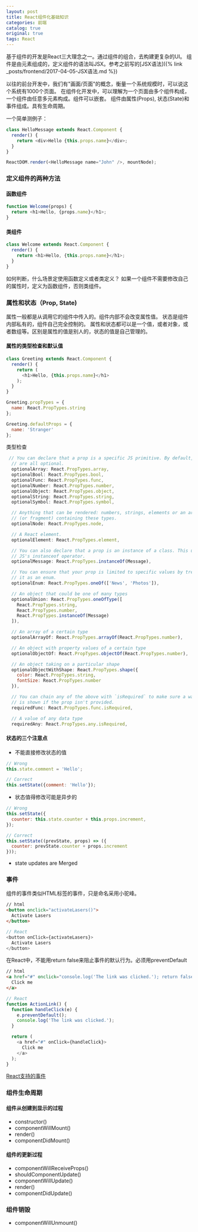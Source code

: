 ```yaml
---
layout: post
title: React组件化基础知识
categories: 前端
catalog: true
original: true
tags: React
---
```


基于组件的开发是React三大理念之一。通过组件的组合，去构建更复杂的UI。
组件是由元素组成的，定义组件的语法叫JSX。参考之前写的[JSX语法]({% link _posts/frontend/2017-04-05-JSX语法.md %})

以往的前台开发中，我们有"画面/页面"的概念，衡量一个系统规模时，可以说这个系统有1000个页面。
在组件化开发中，可以理解为一个页面由多个组件构成，一个组件由任意多元素构成。组件可以嵌套。
组件由属性(Props), 状态(State)和事件组成。具有生命周期。

一个简单测例子：

```js
class HelloMessage extends React.Component {
  render() {
    return <div>Hello {this.props.name}</div>;
  }
}

ReactDOM.render(<HelloMessage name="John" />, mountNode);
```

### 定义组件的两种方法

#### 函数组件

```js
function Welcome(props) {
  return <h1>Hello, {props.name}</h1>;
}
```

#### 类组件

```js
class Welcome extends React.Component {
  render() {
    return <h1>Hello, {this.props.name}</h1>;
  }
}
```

如何判断，什么场景定使用函数定义或者类定义？
如果一个组件不需要修改自己的属性时，定义为函数组件，否则类组件。


### 属性和状态（Prop, State)
属性一般都是从调用它的组件中传入的。组件内部不会改变属性值。
状态是组件内部私有的，组件自己完全控制的。
属性和状态都可以是一个值，或者对象，或者数组等。区别是属性的值是别人的，状态的值是自己管理的。

#### 属性的类型检查和默认值

```js
class Greeting extends React.Component {
  render() {
    return (
      <h1>Hello, {this.props.name}</h1>
    );
  }
}

Greeting.propTypes = {
  name: React.PropTypes.string
};

Greeting.defaultProps = {
  name: 'Stranger'
};

```

类型检查
```js
 // You can declare that a prop is a specific JS primitive. By default, these
  // are all optional.
  optionalArray: React.PropTypes.array,
  optionalBool: React.PropTypes.bool,
  optionalFunc: React.PropTypes.func,
  optionalNumber: React.PropTypes.number,
  optionalObject: React.PropTypes.object,
  optionalString: React.PropTypes.string,
  optionalSymbol: React.PropTypes.symbol,

  // Anything that can be rendered: numbers, strings, elements or an array
  // (or fragment) containing these types.
  optionalNode: React.PropTypes.node,

  // A React element.
  optionalElement: React.PropTypes.element,

  // You can also declare that a prop is an instance of a class. This uses
  // JS's instanceof operator.
  optionalMessage: React.PropTypes.instanceOf(Message),

  // You can ensure that your prop is limited to specific values by treating
  // it as an enum.
  optionalEnum: React.PropTypes.oneOf(['News', 'Photos']),

  // An object that could be one of many types
  optionalUnion: React.PropTypes.oneOfType([
    React.PropTypes.string,
    React.PropTypes.number,
    React.PropTypes.instanceOf(Message)
  ]),

  // An array of a certain type
  optionalArrayOf: React.PropTypes.arrayOf(React.PropTypes.number),

  // An object with property values of a certain type
  optionalObjectOf: React.PropTypes.objectOf(React.PropTypes.number),

  // An object taking on a particular shape
  optionalObjectWithShape: React.PropTypes.shape({
    color: React.PropTypes.string,
    fontSize: React.PropTypes.number
  }),

  // You can chain any of the above with `isRequired` to make sure a warning
  // is shown if the prop isn't provided.
  requiredFunc: React.PropTypes.func.isRequired,

  // A value of any data type
  requiredAny: React.PropTypes.any.isRequired,
```

#### 状态的三个注意点
* 不能直接修改状态的值

```js
// Wrong
this.state.comment = 'Hello';

// Correct
this.setState({comment: 'Hello'});
```

* 状态值得修改可能是异步的

```js
// Wrong
this.setState({
  counter: this.state.counter + this.props.increment,
});

// Correct
this.setState((prevState, props) => ({
  counter: prevState.counter + props.increment
}));
```

* state updates are Merged

### 事件
组件的事件类似HTML标签的事件，只是命名采用小驼峰。

```html
// html
<button onclick="activateLasers()">
  Activate Lasers
</button>
```
```js
// React
<button onClick={activateLasers}>
  Activate Lasers
</button>
```

在React中，不能用return false来阻止事件的默认行为。必须用preventDefault

```html
// html
<a href="#" onclick="console.log('The link was clicked.'); return false">
  Click me
</a>
```
```js
// React
function ActionLink() {
  function handleClick(e) {
    e.preventDefault();
    console.log('The link was clicked.');
  }

  return (
    <a href="#" onClick={handleClick}>
      Click me
    </a>
  );
}
```

[React支持的事件](https://facebook.github.io/react/docs/events.html)

### 组件生命周期

#### 组件从创建到显示的过程

* constructor()
* componentWillMount()
* render()
* componentDidMount()

#### 组件的更新过程

* componentWillReceiveProps()
* shouldComponentUpdate()
* componentWillUpdate()
* render()
* componentDidUpdate()

### 组件销毁

* componentWillUnmount()